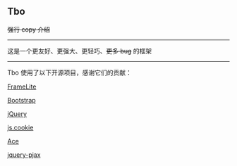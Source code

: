## Tbo

<del>强行 copy 介绍</del>

---

这是一个更友好、更强大、更轻巧、<del>更多 bug</del> 的框架

---

Tbo 使用了以下开源项目，感谢它们的贡献：

[FrameLite](https://github.com/U2FsdGVkX1/FrameLite)

[Bootstrap](https://github.com/twbs/bootstrap)

[jQuery](https://github.com/jquery/jquery)

[js.cookie](https://github.com/js-cookie/js-cookie)

[Ace](https://github.com/ajaxorg/ace)

[jquery-pjax](https://github.com/defunkt/jquery-pjax)
